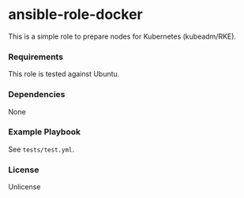# ansible-role-docker
This is a simple role to prepare nodes for Kubernetes (kubeadm/RKE).

### Requirements
This role is tested against Ubuntu.

### Dependencies
None

### Example Playbook
See `tests/test.yml`.

### License
Unlicense

